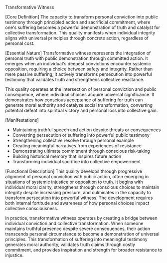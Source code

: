 Transformative Witness

[Core Definition]
The capacity to transform personal conviction into public testimony through principled action and sacrificial commitment, where one's suffering becomes a powerful demonstration of truth and catalyst for collective transformation. This quality manifests when individual integrity aligns with universal principles through concrete action, regardless of personal cost.

[Essential Nature]
Transformative witness represents the integration of personal truth with public demonstration through committed action. It emerges when an individual's deepest convictions encounter systemic opposition, requiring a choice between safety and integrity. Rather than mere passive suffering, it actively transforms persecution into powerful testimony that validates truth and strengthens collective resistance.

This quality operates at the intersection of personal conviction and public consequence, where individual choices acquire universal significance. It demonstrates how conscious acceptance of suffering for truth can generate moral authority and catalyze social transformation, converting potential defeat into spiritual victory and personal loss into collective gain.

[Manifestations]
- Maintaining truthful speech and action despite threats or consequences
- Converting persecution or suffering into powerful public testimony
- Strengthening collective resolve through personal example
- Creating meaningful narratives from experiences of resistance
- Demonstrating ultimate commitment through conscious risk-taking
- Building historical memory that inspires future action
- Transforming individual sacrifice into collective empowerment

[Functional Description]
This quality develops through progressive alignment of personal conviction with public action, often emerging in situations of systemic injustice or opposition to truth. It begins with individual moral clarity, strengthens through conscious choices to maintain integrity despite increasing pressure, and culminates in the capacity to transform persecution into powerful witness. The development requires both internal fortitude and awareness of how personal choices impact collective consciousness.

In practice, transformative witness operates by creating a bridge between individual conviction and collective transformation. When someone maintains truthful presence despite severe consequences, their action transcends personal circumstance to become a demonstration of universal principles. This transformation of suffering into meaningful testimony generates moral authority, validates truth claims through costly commitment, and provides inspiration and strength for broader resistance to injustice.